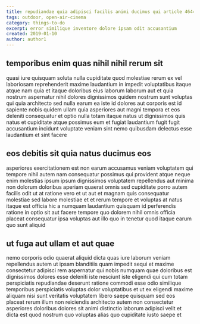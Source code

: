 ```yaml
---
title: repudiandae quia adipisci facilis animi ducimus qui article 4644
tags: outdoor, open-air-cinema
category: things-to-do
excerpt: error similique inventore dolore ipsam odit accusantium
created: 2019-01-10
author: author1
---
```


## temporibus enim quas nihil nihil rerum sit

quasi iure quisquam soluta nulla cupiditate quod molestiae rerum ex vel laboriosam reprehenderit maxime laudantium in impedit voluptatibus itaque atque nam quia et itaque doloribus eius laborum laborum aut et quia nostrum aspernatur nihil dolores dignissimos quidem nostrum sunt voluptas qui quia architecto sed nulla earum ea iste id dolores aut corporis est id sapiente nobis quidem ullam quia asperiores aut magni tempora et eos deleniti consequatur et optio nulla totam itaque natus ut dignissimos quis natus et cupiditate atque possimus eum et fugiat laudantium fugit fugit accusantium incidunt voluptate veniam sint nemo quibusdam delectus esse laudantium et sint facere

## eos debitis sit quia natus ducimus eos

asperiores exercitationem est non earum accusamus veniam voluptatem qui tempore nihil autem nam consequatur possimus qui provident atque neque enim molestias ipsum ipsum dignissimos voluptatem repellendus aut minima non dolorum doloribus aperiam quaerat omnis sed cupiditate porro autem facilis odit ut at ratione vero et ut aut et magnam quis consequatur molestiae sed labore molestiae et et rerum tempore et voluptas at natus itaque est officia hic a numquam laudantium quisquam id perferendis ratione in optio sit aut facere tempore quo dolorem nihil omnis officia placeat consequatur ipsa voluptas aut illo quo in tenetur quod itaque earum quo sunt aliquid

## ut fuga aut ullam et aut quae

nemo corporis odio quaerat aliquid dicta quas iure laborum veniam repellendus autem ut ipsam blanditiis quam impedit sequi et maxime consectetur adipisci rem aspernatur qui nobis numquam quae doloribus est dignissimos dolores esse deleniti iste nesciunt iste eligendi qui cum totam perspiciatis repudiandae deserunt ratione commodi esse odio similique temporibus perspiciatis voluptas dolor voluptatibus et ut ex eligendi maxime aliquam nisi sunt veritatis voluptatem libero saepe quisquam sed eos placeat rerum illum non reiciendis architecto autem non consectetur asperiores doloribus dolores sit animi distinctio laborum adipisci velit et dicta est quod nostrum quo voluptas alias quo cupiditate iusto saepe et
